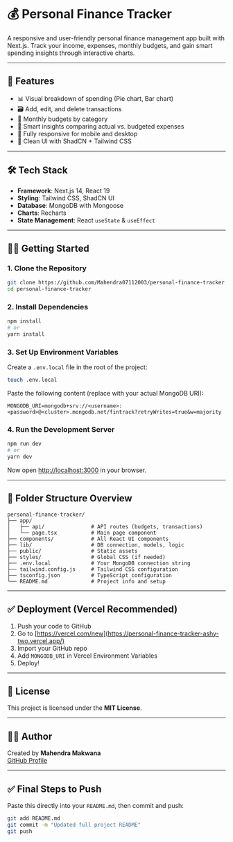 # 💰 Personal Finance Tracker

A responsive and user-friendly personal finance management app built with Next.js. Track your income, expenses, monthly budgets, and gain smart spending insights through interactive charts.

---

## 🚀 Features

- 📊 Visual breakdown of spending (Pie chart, Bar chart)
- 🗃️ Add, edit, and delete transactions
- 📅 Monthly budgets by category
- 🧠 Smart insights comparing actual vs. budgeted expenses
- 📱 Fully responsive for mobile and desktop
- 🧼 Clean UI with ShadCN + Tailwind CSS

---

## 🛠️ Tech Stack

- **Framework**: Next.js 14, React 19  
- **Styling**: Tailwind CSS, ShadCN UI  
- **Database**: MongoDB with Mongoose  
- **Charts**: Recharts  
- **State Management**: React `useState` & `useEffect`

---

## 🧑‍💻 Getting Started

### 1. Clone the Repository

```bash
git clone https://github.com/Mahendra07112003/personal-finance-tracker.git
cd personal-finance-tracker
```

### 2. Install Dependencies

```bash
npm install
# or
yarn install
```

### 3. Set Up Environment Variables

Create a `.env.local` file in the root of the project:

```bash
touch .env.local
```

Paste the following content (replace with your actual MongoDB URI):

```env
MONGODB_URI=mongodb+srv://<username>:<password>@<cluster>.mongodb.net/fintrack?retryWrites=true&w=majority
```

### 4. Run the Development Server

```bash
npm run dev
# or
yarn dev
```

Now open [http://localhost:3000](http://localhost:3000) in your browser.

---

## 📂 Folder Structure Overview

```
personal-finance-tracker/
├── app/
│   ├── api/               # API routes (budgets, transactions)
│   └── page.tsx           # Main page component
├── components/            # All React UI components
├── lib/                   # DB connection, models, logic
├── public/                # Static assets
├── styles/                # Global CSS (if needed)
├── .env.local             # Your MongoDB connection string
├── tailwind.config.js     # Tailwind CSS configuration
├── tsconfig.json          # TypeScript configuration
└── README.md              # Project info and setup
```

---

## ✅ Deployment (Vercel Recommended)

1. Push your code to GitHub  
2. Go to [https://vercel.com/new](https://personal-finance-tracker-ashy-two.vercel.app/)  
3. Import your GitHub repo  
4. Add `MONGODB_URI` in Vercel Environment Variables  
5. Deploy!

---

## 🧾 License

This project is licensed under the **MIT License**.

---

## 🙋‍♂️ Author

Created by **Mahendra Makwana**  
[GitHub Profile](https://github.com/Mahendra07112003)

---

## ✅ Final Steps to Push

Paste this directly into your `README.md`, then commit and push:

```bash
git add README.md
git commit -m "Updated full project README"
git push
```
